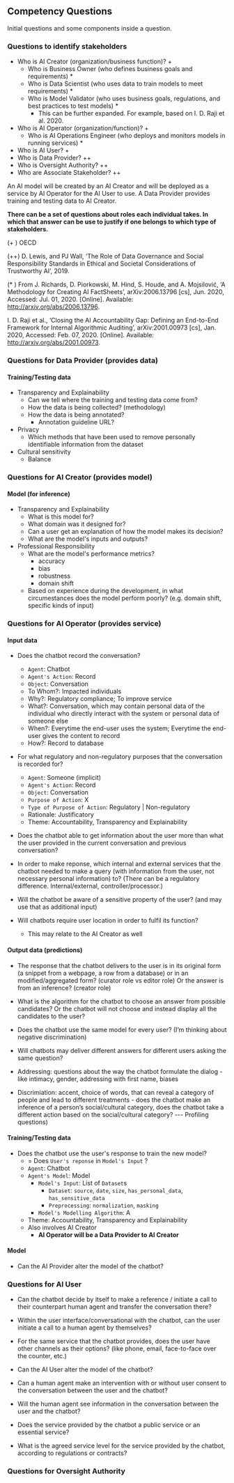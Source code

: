 ## Competency Questions

Initial questions and some components inside a question.

### Questions to identify stakeholders

- Who is AI Creator (organization/business function)? +
  - Who is Business Owner (who defines business goals and requirements) *
  - Who is Data Scientist (who uses data to train models to meet requirements) *
  - Who is Model Validator (who uses business goals, regulations, and best practices to test models) *
    - This can be further expanded. For example, based on I. D. Raji et al. 2020.
- Who is AI Operator (organization/function)? +
  - Who is AI Operations Engineer (who deploys and monitors models in running services) *
- Who is AI User? +
- Who is Data Provider? ++
- Who is Oversight Authority? ++
- Who are Associate Stakeholder? ++

An AI model will be created by an AI Creator and will be deployed as a service by AI Operator for the AI User to use. A Data Provider provides training and testing data to AI Creator.

**There can be a set of questions about roles each individual takes. In which that answer can be use to justify if one belongs to which type of stakeholders.**

(+ ) OECD

(++) D. Lewis, and PJ Wall, ‘The Role of Data Governance and Social Responsibility Standards in Ethical and Societal Considerations of Trustworthy AI’, 2019.

(* ) From J. Richards, D. Piorkowski, M. Hind, S. Houde, and A. Mojsilović, ‘A Methodology for Creating AI FactSheets’, arXiv:2006.13796 [cs], Jun. 2020, Accessed: Jul. 01, 2020. [Online]. Available: http://arxiv.org/abs/2006.13796.

I. D. Raji et al., ‘Closing the AI Accountability Gap: Defining an End-to-End Framework for Internal Algorithmic Auditing’, arXiv:2001.00973 [cs], Jan. 2020, Accessed: Feb. 07, 2020. [Online]. Available: http://arxiv.org/abs/2001.00973.


### Questions for Data Provider (provides data)

#### Training/Testing data

- Transparency and Explainability
  - Can we tell where the training and testing data come from?
  - How the data is being collected? (methodology)
  - How the data is being annotated?
    - Annotation guideline URL?
- Privacy
  - Which methods that have been used to remove personally identifiable information from the dataset
- Cultural sensitivity
  - Balance

### Questions for AI Creator (provides model)

#### Model (for inference)

- Transparency and Explainability
  - What is this model for?
  - What domain was it designed for?
  - Can a user get an explanation of how the model makes its decision?
  - What are the model's inputs and outputs?
- Professional Responsibility
  - What are the model's performance metrics?
    - accuracy
    - bias
    - robustness
    - domain shift
  - Based on experience during the development, in what circumestances does the model perform poorly? (e.g. domain shift, specific kinds of input)

### Questions for AI Operator (provides service)

#### Input data

- Does the chatbot record the conversation?
  - `Agent`: Chatbot
  - `Agent's Action`: Record
  - `Object`: Conversation
  - To Whom?: Impacted individuals
  - Why?: Regulatory compliance; To improve service
  - What?: Conversation, which may contain personal data of the individual who directly interact with the system or personal data of someone else
  - When?: Everytime the end-user uses the system; Everytime the end-user gives the content to record
  - How?: Record to database

- For what regulatory and non-regulatory purposes that the conversation is recorded for?
  - `Agent`: Someone (implicit)
  - `Agent's Action`: Record
  - `Object`: Conversation
  - `Purpose of Action`: X
  - `Type of Purpose of Action`: Regulatory | Non-regulatory
  - Rationale: Justificatory
  - Theme: Accountability, Transparency and Explainability

- Does the chatbot able to get information about the user more than what the user provided in the current conversation and previous conversation?

- In order to make reponse, which internal and external services that the chatbot needed to make a query (with information from the user, not necessary personal information) to? (There can be a regulatory difference. Internal/external, controller/processor.)

- Will the chatbot be aware of a sensitive property of the user? (and may use that as additional input)

- Will chatbots require user location in order to fulfil its function?
  - This may relate to the AI Creator as well

#### Output data (predictions)

- The response that the chatbot delivers to the user is in its original form (a snippet from a webpage, a row from a database) or in an modified/aggregated form? (curator role vs editor role) Or the answer is from an inference? (creator role)

- What is the algorithm for the chatbot to choose an answer from possible candidates? Or the chatbot will not choose and instead display all the candidates to the user?

- Does the chatbot use the same model for every user? (I’m thinking about negative discrimination)

- Will chatbots may deliver different answers for different users asking the same question?

- Addressing: questions about the way the chatbot formulate the dialog - like intimacy, gender, addressing with first name, biases

- Discrimiation: accent, choice of words, that can reveal a category of people and lead to different treatments - does the chatbot make an inference of a person’s social/cultural category, does the chatbot take a different action based on the social/cultural category? --- Profiling questions)

#### Training/Testing data

- Does the chatbot use the user's response to train the new model?
  - = Does `User's reponse` in `Model's Input` ?
  - `Agent`: Chatbot
  - `Agent's Model`: Model
    - `Model's Input`: List of `Dataset`s
      - `Dataset`: `source`, `date`, `size`, `has_personal_data`, `has_sensitive_data`
      - `Preprocessing`: `normalization`, `masking`
    - `Model's Modelling Algorithm`: A
  - Theme: Accountability, Transparency and Explainability
  - Also involves AI Creator
    - **AI Operator will be a Data Provider to AI Creator**

#### Model

- Can the AI Provider alter the model of the chatbot?


### Questions for AI User 

- Can the chatbot decide by itself to make a reference / initiate a call to their counterpart human agent and transfer the conversation there?

- Within the user interface/conversational with the chatbot, can the user initiate a call to a human agent by themselves?

- For the same service that the chatbot provides, does the user have other channels as their options? (like phone, email, face-to-face over the counter, etc.)

- Can the AI User alter the model of the chatbot?

- Can a human agent make an intervention with or without user consent to the conversation between the user and the chatbot?

- Will the human agent see information in the conversation between the user and the chatbot?

- Does the service provided by the chatbot a public service or an essential service?

- What is the agreed service level for the service provided by the chatbot, according to regulations or contracts?


### Questions for Oversight Authority

